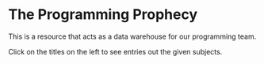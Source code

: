 # The Programming Prophecy

This is a resource that acts as a data warehouse for our programming team.

Click on the titles on the left to see entries out the given subjects.